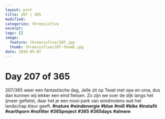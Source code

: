 ```yaml
---
layout: post
title: 207 / 365
modified:
categories: threesixfive
excerpt:
tags: []
image:
  feature: threesixfive/207.jpg
  thumb: threesixfive/207-thumb.jpg
date: 2016-05-07
---
```


# Day 207 of 365

207/365 weer een fantastische dag, Jelle zit op Texel met opa en oma, dus dan kunnen wij lekker een eind fietsen. Zo zijn we over de dijk langs het ijmeer gefietst, daar het je een mooi park van windmolens wat het landschap kleur geeft. **\#nature** **\#windenergie** **\#blue** **\#mill** **\#bike** **\#instafit** **\#earthporn** **\#nofilter** **\#365project** **\#365** **\#365days** **\#almere**
